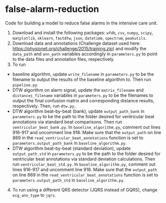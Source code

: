 # false-alarm-reduction
Code for building a model to reduce false alarms in the intensive care unit. 

1. Download and install the following packages: `wfdb`, `csv`, `numpy`, `scipy`, `matplotlib`, `sklearn`, `fastdtw`, `json`, `datetime`, `spectrum`, `peakutils`.
2. Download data and annotations (Challenge dataset used here: https://physionet.org/challenge/2015/training.zip) and modify the `data_path` and `ann_path` variables accordingly in `parameters.py` to point to the data files and annotation files, respectively. 
3. To run
  * baseline algorithm, update `write_filename` in `parameters.py` to be the filename to output the results of the baseline algorithm to. Then run `pipeline.py`. 
  * DTW algorithm on alarm signal, update the `matrix_filename` and `distances_filename` variables in `parameters.py` to be the filenames to output the final confusion matrix and corresponding distance results, respectively. Then, run `dtw.py`.
  * DTW algorithm beat-by-beat (bank), update `output_path_bank` in `parameters.py` to be the path to the folder desired for ventricular beat annotations via standard beat comparisons. Then run `ventricular_beat_bank.py`. In `baseline_algorithm.py`, comment out lines 916-917 and uncomment line 918. Make sure that the `output_path` on line 869 in the `read_ventricular_beat_annotations` function is set to `parameters.output_path_bank` in `baseline_algorithm.py`.
  * DTW algorithm beat-by-beat (standard deviation), update `output_path_std` in `parameters.py` to be the path to the folder desired for ventricular beat annotations via standard deviation calculations. Then run `ventricular_beat_std.py`. In `baseline_algorithm.py`, comment out lines 916-917 and uncomment line 918. Make sure that the `output_path` on line 869 in the `read_ventricular_beat_annotations` function is set to `parameters.output_path_std` in `baseline_algorithm.py`.
4. To run using a different QRS detector (JQRS instead of GQRS), change `ecg_ann_type` to `jqrs`. 

